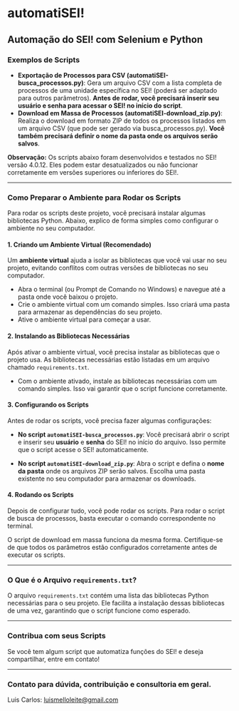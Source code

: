 # automatiSEI!
## Automação do SEI! com Selenium e Python

### Exemplos de Scripts

- **Exportação de Processos para CSV (automatiSEI-busca_processos.py)**: Gera um arquivo CSV com a lista completa de processos de uma unidade específica no SEI! (poderá ser adaptado para outros parâmetros). **Antes de rodar, você precisará inserir seu usuário e senha para acessar o SEI! no início do script**.
- **Download em Massa de Processos (automatiSEI-download_zip.py)**: Realiza o download em formato ZIP de todos os processos listados em um arquivo CSV (que pode ser gerado via busca_processos.py). **Você também precisará definir o nome da pasta onde os arquivos serão salvos**.

**Observação:** Os scripts abaixo foram desenvolvidos e testados no SEI! versão 4.0.12. Eles podem estar desatualizados ou não funcionar corretamente em versões superiores ou inferiores do SEI!.

---

### Como Preparar o Ambiente para Rodar os Scripts

Para rodar os scripts deste projeto, você precisará instalar algumas bibliotecas Python. Abaixo, explico de forma simples como configurar o ambiente no seu computador.

#### 1. **Criando um Ambiente Virtual (Recomendado)**

Um **ambiente virtual** ajuda a isolar as bibliotecas que você vai usar no seu projeto, evitando conflitos com outras versões de bibliotecas no seu computador.

- Abra o terminal (ou Prompt de Comando no Windows) e navegue até a pasta onde você baixou o projeto.
- Crie o ambiente virtual com um comando simples. Isso criará uma pasta para armazenar as dependências do seu projeto.
- Ative o ambiente virtual para começar a usar.

#### 2. **Instalando as Bibliotecas Necessárias**

Após ativar o ambiente virtual, você precisa instalar as bibliotecas que o projeto usa. As bibliotecas necessárias estão listadas em um arquivo chamado `requirements.txt`.

- Com o ambiente ativado, instale as bibliotecas necessárias com um comando simples. Isso vai garantir que o script funcione corretamente.

#### 3. **Configurando os Scripts**

Antes de rodar os scripts, você precisa fazer algumas configurações:

- **No script `automatiSEI-busca_processos.py`**: Você precisará abrir o script e inserir seu **usuário** e **senha** do SEI! no início do arquivo. Isso permite que o script acesse o SEI! automaticamente.
  
- **No script `automatiSEI-download_zip.py`**: Abra o script e defina o **nome da pasta** onde os arquivos ZIP serão salvos. Escolha uma pasta existente no seu computador para armazenar os downloads.

#### 4. **Rodando os Scripts**

Depois de configurar tudo, você pode rodar os scripts. Para rodar o script de busca de processos, basta executar o comando correspondente no terminal.

O script de download em massa funciona da mesma forma. Certifique-se de que todos os parâmetros estão configurados corretamente antes de executar os scripts.

---

### O Que é o Arquivo `requirements.txt`?

O arquivo `requirements.txt` contém uma lista das bibliotecas Python necessárias para o seu projeto. Ele facilita a instalação dessas bibliotecas de uma vez, garantindo que o script funcione como esperado.

---

### Contribua com seus Scripts

Se você tem algum script que automatiza funções do SEI! e deseja compartilhar, entre em contato!

---

### Contato para dúvida, contribuição e consultoria em geral.

Luis Carlos: [luismelloleite@gmail.com](mailto:luismelloleite@gmail.com)
